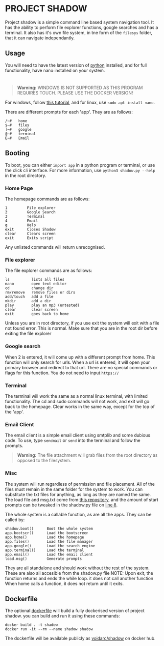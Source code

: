 # PROJECT SHADOW
Project shadow is a simple command line based system navigation tool.
It has the ability to perform file explorer functions, google searches and has a terminal.
It also has it's own file system, in tne form of the `filesys` folder, that it can navigate independantly.

## Usage

You will need to have the latest version of [python](https://www.python.org/downloads/) installed,
and for full functionality, have nano installed on your system. 
#
> **Warning:** WINDOWS IS NOT SUPPORTED AS THIS PROGRAM REQUIRES TOUCH. PLEASE USE THE DOCKER VERSION! 

For windows, follow [this tutorial](https://anto.online/tips-and-tools/install-nano-text-editor-on-windows/), 
and for linux, use `sudo apt install nano`. 

There are different prompts for each 'app'. They are as follows:
```
/~#   home
$~#   files
]~#   google
@~#   terminal
E~#   Email
```

## Booting

To boot, you can either `import app` in a python program or terminal, or use the click cli interface.
For more information, use `python3 shadow.py --help` in the root directory.

### Home Page

The homepage commands are as follows:
```
1         File explorer
2         Google Search
3         Terminal
4         Email
g         Help
exit      Closes Shadow
clear     Clears screen
exit      Exits script
```
Any unlisted commands will return unrecognised.

### File explorer

The file explorer commands are as follows:
```
ls          lists all files
nano        open text editor
cd          change dir
rm/remove   remove files or dirs
add/touch   add a file
mkdir       add a dir
play        play an mp3 (untested)
clear       clear screen
exit        goes back to home
```
Unless you are in root directory, if you use exit the system will exit with a file not found error.
This is normal. Make sure that you are in the root dir before exiting the file explorer

### Google search

When 2 is entered, it will come up with a different prompt from home. This function will only search for urls.
When a url is entered, it will open your primary browser and redirect to that url. There are no special commands 
or flags for this function. You do not need to input `https://`

### Terminal

The terminal will work the same as a normal linux terminal, with limited functionality. The cd and sudo commands will not work, 
and exit will go back to the homepage. Clear works in the same way, except for the top of the 'app'.

### Email Client

The email client is a simple email client using smtplib and some dubious code. To use, type `sendmail` or `send` into the terminal and follow the prompts.
> **Warning:**  The file attachment will grab files from the root directory as opposed to the filesystem.

### Misc

The system will run regardless of permission and file placement. All of the files must remain in the same folder for the system to work.
You can substitute the txt files for anything, as long as they are named the same. The load file and msg.txt come from [this repository](https://github.com/voidarclabs/py.loadscr),
and the amount of start prompts can be tweaked in the shadow.py file on [line 8](https://github.com/voidarclabs/py.shadow/blob/main/shadow.py#L8).

The whole system is a callable function, as are all the apps. They can be called by:
```
shadow.boot()      Boot the whole system
app.bootscr()      Load the bootscreen
app.home()         Load the homepage
app.files()        Load the file manager
app.google()       Load the search engine
app.terminal()     Load the terminal
app.email()        Load the email client
load.msg()         Generate prompts
```
They are all standalone and should work without the rest of the system. 
These are also all accesible from the shadow.py file NOTE: Upon exit, the function returns and ends the while loop. it does not call another function
When home calls a function, it does not return until it exits.

## Dockerfile

The optional [dockerfile](https://github.com/voidarclabs/py.shadow/blob/main/dockerfile) will build a fully dockerised version of project shadow.
you can build and run it using these commands:
```
docker build . -t shadow
docker run -it --rm --name shadow shadow
```
The dockerfile will be available publicly as [voidarc/shadow](https://hub.docker.com/repository/docker/voidarc/shadow) on docker hub.